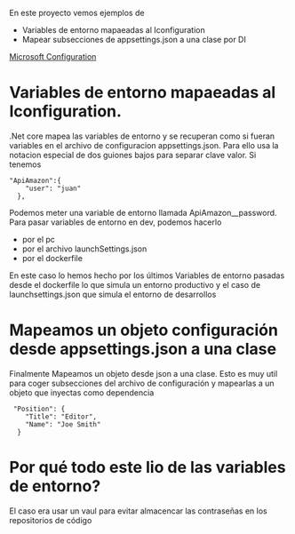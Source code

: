 En este proyecto vemos ejemplos de
* Variables de entorno mapaeadas al Iconfiguration
* Mapear subsecciones de appsettings.json a una clase por DI

[Microsoft Configuration](https://learn.microsoft.com/es-es/aspnet/core/fundamentals/configuration/?view=aspnetcore-8.0)

# Variables de entorno mapaeadas al Iconfiguration. 

.Net core mapea las variables de entorno y se recuperan como si fueran variables en el archivo de configuracion appsettings.json. Para ello usa la notacion especial de dos guiones bajos para separar clave valor. Si tenemos 
```
"ApiAmazon":{
    "user": "juan"
  },
  ```
Podemos meter una variable de entorno llamada ApiAmazon__password. Para pasar variables de entorno en dev, podemos hacerlo 
* por el pc
* por el archivo launchSettings.json
* por el dockerfile

En este caso lo hemos hecho por los últimos Variables de entorno pasadas desde el dockerfile lo que simula un entorno productivo y el caso de launchsettings.json que simula el entorno de desarrollos

# Mapeamos un objeto configuración desde appsettings.json a una clase

Finalmente Mapeamos un objeto desde json a una clase. Esto es muy util para coger subsecciones del archivo de configuración y mapearlas a un objeto que inyectas como dependencia
```
 "Position": {
    "Title": "Editor",
    "Name": "Joe Smith"
  }
 ```

# Por qué todo este lio de las variables de entorno?

El caso era usar un vaul para evitar almacencar las contraseñas en los repositorios de código

